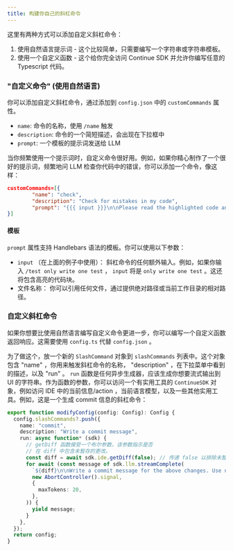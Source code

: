 ```yaml
---
title: 构建你自己的斜杠命令
---
```


这里有两种方式可以添加自定义斜杠命令：

1. 使用自然语言提示词 - 这个比较简单，只需要编写一个字符串或字符串模板。
2. 使用一个自定义函数 - 这个给你完全访问 Continue SDK 并允许你编写任意的 Typescript 代码。

### "自定义命令" (使用自然语言)

你可以添加自定义斜杠命令，通过添加到 `config.json` 中的 `customCommands` 属性。

- `name`: 命令的名称，使用 `/name` 触发
- `description`: 命令的一个简短描述，会出现在下拉框中
- `prompt`: 一个模板的提示词发送给 LLM

当你频繁使用一个提示词时，自定义命令很好用。例如，如果你精心制作了一个很好的提示词，频繁地问 LLM 检查你代码中的错误，你可以添加一个命令，像这样：

```json title="config.json"
customCommands=[{
        "name": "check",
        "description": "Check for mistakes in my code",
        "prompt": "{{{ input }}}\n\nPlease read the highlighted code and check for any mistakes. You should look for the following, and be extremely vigilant:\n- Syntax errors\n- Logic errors\n- Security vulnerabilities\n- Performance issues\n- Anything else that looks wrong\n\nOnce you find an error, please explain it as clearly as possible, but without using extra words. For example, instead of saying 'I think there is a syntax error on line 5', you should say 'Syntax error on line 5'. Give your answer as one bullet point per mistake found."
}]
```

#### 模板

`prompt` 属性支持 Handlebars 语法的模板。你可以使用以下参数：

- `input` （在上面的例子中使用）： 斜杠命令的任何额外输入。例如，如果你输入 `/test only write one test` ， `input` 将是 `only write one test` 。这还将包含高亮的代码块。
- 文件名称： 你可以引用任何文件，通过提供绝对路径或当前工作目录的相对路径。

### 自定义斜杠命令

如果你想要比使用自然语言编写自定义命令更进一步，你可以编写一个自定义函数返回响应。这需要使用 `config.ts` 代替 `config.json` 。

为了做这个，放一个新的 `SlashCommand` 对象到 `slashCommands` 列表中。这个对象包含 "name" ，你用来触发斜杠命令的名称， "description" ，在下拉菜单中看到的描述，以及  "run" 。 `run` 函数是任何异步生成器，应该生成你想要流式输出到 UI 的字符串。作为函数的参数，你可以访问一个有实用工具的 `ContinueSDK` 对象，例如访问 IDE 中的当前信息/action ，当前语言模型，以及一些其他实用工具。例如，这是一个生成 commit 信息的斜杠命令：

```typescript title="~/.ethery/config.ts"
export function modifyConfig(config: Config): Config {
  config.slashCommands?.push({
    name: "commit",
    description: "Write a commit message",
    run: async function* (sdk) {
      // getDiff 函数接受一个布尔参数，该参数指示是否
      // 在 diff 中包含未暂存的更改。
      const diff = await sdk.ide.getDiff(false); // 传递 false 以排除未暂存的更改
      for await (const message of sdk.llm.streamComplete(
        `${diff}\n\nWrite a commit message for the above changes. Use no more than 20 tokens to give a brief description in the imperative mood (e.g. 'Add feature' not 'Added feature'):`,
        new AbortController().signal,
        {
          maxTokens: 20,
        },
      )) {
        yield message;
      }
    },
  });
  return config;
}
```
